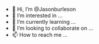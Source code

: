 - 👋 Hi, I’m @Jasonburleson
- 👀 I’m interested in ...
- 🌱 I’m currently learning ...
- 💞️ I’m looking to collaborate on ...
- 📫 How to reach me ...

<!---
Jasonburleson/Jasonburleson is a ✨ special ✨ repository because its `README.md` (this file) appears on your GitHub profile.
You can click the Preview link to take a look at your changes.
--->
